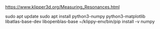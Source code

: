 https://www.klipper3d.org/Measuring_Resonances.html

sudo apt update
sudo apt install python3-numpy python3-matplotlib libatlas-base-dev libopenblas-base
~/klippy-env/bin/pip install -v numpy

